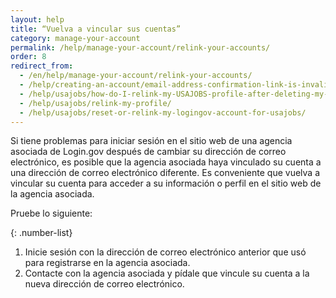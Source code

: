 ```yaml
---
layout: help
title: “Vuelva a vincular sus cuentas”
category: manage-your-account
permalink: /help/manage-your-account/relink-your-accounts/
order: 8
redirect_from:
  - /en/help/manage-your-account/relink-your-accounts/
  - /help/creating-an-account/email-address-confirmation-link-is-invalid/
  - /help/usajobs/how-do-I-relink-my-USAJOBS-profile-after-deleting-my-login-account/
  - /help/usajobs/relink-my-profile/
  - /help/usajobs/reset-or-relink-my-logingov-account-for-usajobs/
---
```

Si tiene problemas para iniciar sesión en el sitio web de una agencia asociada de Login.gov después de cambiar su dirección de correo electrónico, es posible que la agencia asociada haya vinculado su cuenta a una dirección de correo electrónico diferente. Es conveniente que vuelva a vincular su cuenta para acceder a su información o perfil en el sitio web de la agencia asociada.

Pruebe lo siguiente:

{: .number-list}
1. Inicie sesión con la dirección de correo electrónico anterior que usó para registrarse en la agencia asociada.
2. Contacte con la agencia asociada y pídale que vincule su cuenta a la nueva dirección de correo electrónico.